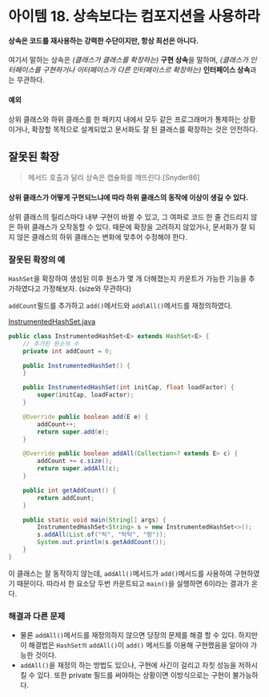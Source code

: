 # 아이템 18. 상속보다는 컴포지션을 사용하라 
#### 상속은 코드를 재사용하는 강력한 수단이지만, 항상 최선은 아니다.
여기서 말하는 상속은 *(클래스가 클래스를 확장하는)* **구현 상속**을 말하며, *(클래스가 인터페이스를 구현하거나 이터페이스가 다른 인터페이스르 확장하는)* **인터페이스 상속**과는 무관하다.

#### 예외
상위 클래스와 하위 클래스를 한 패키지 내에서 모두 같은 프로그래머가 통제하는 상황이거나, 확장할 목적으로 설계되었고 문서화도 잘 된 클래스를 확장하는 것은 안전하다.



## 잘못된 확장
> 메서드 호출과 달리 상속은 캡슐화를 깨뜨린다.[Snyder86]

#### 상위 클래스가 어떻게 구현되느냐에 따라 하위 클래스의 동작에 이상이 생길 수 있다.
상위 클래스의 릴리스마다 내부 구현이 바뀔 수 있고, 그 여파로 코드 한 줄 건드리지 않은 하위 클래스가 오작동할 수 있다. 때문에 확장을 고려하지 않았거나, 문서화가 잘 되지 않은 클래스의 하위 클래스는 변화에 맞추어 수정해야 한다.

### 잘못된 확장의 예
`HashSet`을 확장하여 생성된 이후 원소가 몇 개 더해졌는지 카운트가 가능한 기능을 추가하였다고 가정해보자. (size와 무관하다)

`addCount`필드를 추가하고 `add()`메서드와 `addlAll()`메서드를 재정의하였다.

[InstrumentedHashSet.java](/src/effectivejava/chapter4/item18/InstrumentedHashSet.java)
``` java
public class InstrumentedHashSet<E> extends HashSet<E> {
    // 추가된 원소의 수
    private int addCount = 0;

    public InstrumentedHashSet() {
    }

    public InstrumentedHashSet(int initCap, float loadFactor) {
        super(initCap, loadFactor);
    }

    @Override public boolean add(E e) {
        addCount++;
        return super.add(e);
    }

    @Override public boolean addAll(Collection<? extends E> c) {
        addCount += c.size();
        return super.addAll(c);
    }

    public int getAddCount() {
        return addCount;
    }

    public static void main(String[] args) {
        InstrumentedHashSet<String> s = new InstrumentedHashSet<>();
        s.addAll(List.of("틱", "탁탁", "펑"));
        System.out.println(s.getAddCount());
    }
}
```

이 클래스는 잘 동작하지 않는데, `addAll()`메서드가 `add()`메서드를 사용하여 구현하였기 때문이다. 따라서 한 요소당 두번 카운트되고 `main()`을 실행하면 6이라는 결과가 온다.

### 해결과 다른 문제
- 물론 `addAll()`메서드를 재정의하지 않으면 당장의 문제를 해결 할 수 있다. 하지만 이 해결법은 `HashSet의` `addAll()`이 `add()` 메서드를 이용해 구현했음을 알아야 가능한 것이다.
- `addAll()`을 재정의 하는 방법도 있으나, 구현에 사긴이 걸리고 자칫 성능을 저하시킬 수 있다. 또한 private 필드를 써야하는 상황이면 이방식으로는 구현이 불가능하다.